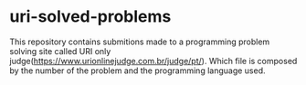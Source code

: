 # uri-solved-problems
This repository contains submitions made to a programming problem solving site called URI only judge(https://www.urionlinejudge.com.br/judge/pt/). Which file is composed by the number of the problem and the programming language used.
